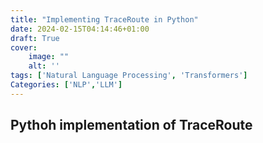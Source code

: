 ```yaml
---
title: "Implementing TraceRoute in Python"
date: 2024-02-15T04:14:46+01:00
draft: True 
cover:
    image: ""
    alt: ''
tags: ['Natural Language Processing', 'Transformers']
Categories: ['NLP','LLM']
---
```


## Pythoh implementation of TraceRoute